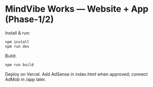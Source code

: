 # MindVibe Works — Website + App (Phase-1/2)
Install & run:
```bash
npm install
npm run dev
```
Build:
```bash
npm run build
```
Deploy on Vercel. Add AdSense in index.html when approved; connect AdMob in /app later.